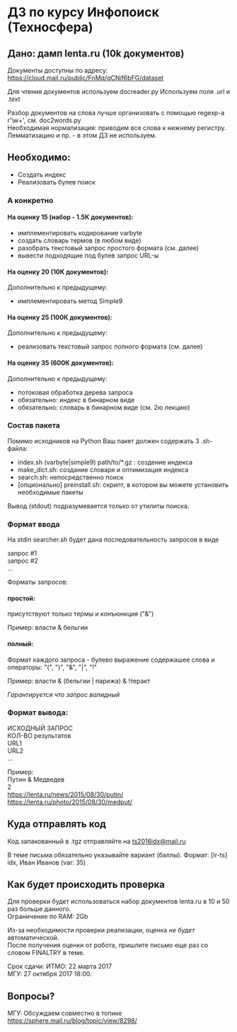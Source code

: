 # ДЗ по курсу Инфопоиск (Техносфера)

## Дано: дамп lenta.ru (10k документов)

Документы доступны по адресу: https://cloud.mail.ru/public/FnMq/qCNif6bFG/dataset

Для чтения документов используем docreader.py 
Используем поля .url и .text

Разбор документов на слова лучше организовать с помощью regexp-а r'\w+', см. doc2words.py  
Необходимая нормализация: приводим все слова к нижнему регистру.  
Лемматизацию и пр. - в этом ДЗ не используем.


## Необходимо:
- Создать индекс
- Реализовать булев поиск

### А конкретно

#### На оценку 15 (набор - 1.5К документов):
- имплементировать кодирование varbyte
- создать словарь термов (в любом виде)
- разобрать текстовый запрос простого формата (см. далее)
- вывести подходящие под булев запрос URL-ы

#### На оценку 20 (10К документов):
Дополнительно к предыдущему:
- имплементировать метод Simple9

#### На оценку 25 (100К документов):
Дополнительно к предыдущему:
- реализовать текстовый запрос полного формата (см. далее)

#### На оценку 35 (600К документов):
Дополнительно к предыдущему:
- потоковая обработка дерева запроса
- обязательно: индекс в бинарном виде
- обязательно: словарь в бинарном виде (см. 2ю лекцию)

### Состав пакета

Помимо исходников на Python Ваш пакет должен содержать 3 .sh-файла:

- index.sh (varbyte|simple9) path/to/\*.gz : создение индекса
- make\_dict.sh: создание словаря и оптимизация индекса
- search.sh: непосредственно поиск
- [опционально] preinstall.sh: скрипт, в котором вы можете установить необходимые пакеты


Вывод (stdout) подразумевается только от утилиты поиска.

### Формат ввода

На stdin searcher.sh будет дана последовательность запросов в виде

запрос #1  
запрос #2  
...

Форматы запросов:

#### простой:
присутствуют только термы и конъюнкция ("&")

Пример: власти & бельгии

#### полный:
Формат каждого запроса - булево выражение содержашее слова и операторы: "(", ")", "&", "|", "!"

Пример: власти & (бельгии | парижа) & !теракт

*Гарантируется что запрос валидный*


### Формат вывода:
ИСХОДНЫЙ ЗАПРОС  
КОЛ-ВО результатов  
URL1  
URL2  
...

Пример:  
Путин & Медведев  
2  
https://lenta.ru/news/2015/08/30/putin/  
https://lenta.ru/photo/2015/08/30/medput/


## Куда отправлять код

Код запакованный в .tgz отправляйте на ts2016idx@mail.ru  

В теме письма обязательно указывайте вариант (баллы). 
Формат: [Ir-ts] idx, Иван Иванов (var: 35)

## Как будет происходить проверка

Для проверки будет использоваться набор документов lenta.ru в 10 и 50 раз больше данного.  
Ограничение по RAM: 2Gb

Из-за необходимости проверки реализации, оценка *не будет* автоматической.  
После получения оценки от робота, пришлите письмо еще раз со словом FINALTRY в теме.

Срок сдачи: 
ИТМО: 22 марта 2017  
МГУ: 27 октября 2017 18:00.

## Вопросы?

МГУ: Обсуждаем совместно в топике https://sphere.mail.ru/blog/topic/view/8298/
